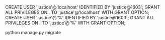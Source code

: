 CREATE USER 'justice'@'localhost' IDENTIFIED BY 'justice@1603';
GRANT ALL PRIVILEGES ON *.* TO 'justice'@'localhost' WITH GRANT OPTION;
CREATE USER 'justice'@'%' IDENTIFIED BY 'justice@1603';
GRANT ALL PRIVILEGES ON *.* TO 'justice'@'%' WITH GRANT OPTION;


python manage.py migrate
